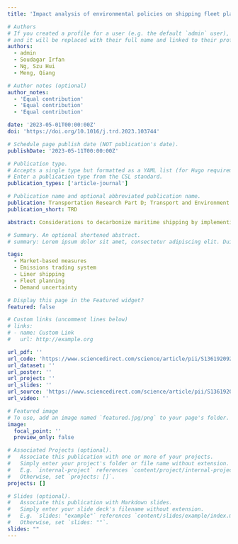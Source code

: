 ```yaml
---
title: 'Impact analysis of environmental policies on shipping fleet planning under demand uncertainty'

# Authors
# If you created a profile for a user (e.g. the default `admin` user), write the username (folder name) here
# and it will be replaced with their full name and linked to their profile.
authors:
  - admin
  - Soudagar Irfan
  - Ng, Szu Hui  
  - Meng, Qiang

# Author notes (optional)
author_notes:
  - 'Equal contribution'
  - 'Equal contribution'
  - 'Equal contribution'

date: '2023-05-01T00:00:00Z'
doi: 'https://doi.org/10.1016/j.trd.2023.103744'

# Schedule page publish date (NOT publication's date).
publishDate: '2023-05-11T00:00:00Z'

# Publication type.
# Accepts a single type but formatted as a YAML list (for Hugo requirements).
# Enter a publication type from the CSL standard.
publication_types: ['article-journal']

# Publication name and optional abbreviated publication name.
publication: Transportation Research Part D; Transport and Environment
publication_short: TRD

abstract: Considerations to decarbonize maritime shipping by implementing the Emissions Trading System (ETS) are underway at the International Maritime Organization (IMO). This study seeks to investigate the impact of ETS on short-term fleet deployment decisions of liner shipping companies. Considering pragmatic scenarios of demand uncertainty and transshipment, we extend state-of-the-art maritime operational planning under climate policies and propose a fleet planning model accounting for carbon emissions to evaluate the decision-making nuances of a liner company. Numerical experiments are conducted to analyze ETS implementations with varying policy design parameters for their efficacy in mitigating emissions and potential impact on stakeholders. The findings indicate that, for liner shipping which is cross-regional by nature, regional ETS implementations are inadequate due to carbon leakage; the efficacy of open ETS policies is limited, particularly when carbon prices are low; strict carbon purchase caps integrated with robust carbon price-setting mechanisms are critical to designing an effective ETS.

# Summary. An optional shortened abstract.
# summary: Lorem ipsum dolor sit amet, consectetur adipiscing elit. Duis posuere tellus ac convallis placerat. Proin tincidunt magna sed ex sollicitudin condimentum.

tags:
  - Market-based measures
  - Emissions trading system
  - Liner shipping
  - Fleet planning
  - Demand uncertainty

# Display this page in the Featured widget?
featured: false

# Custom links (uncomment lines below)
# links:
# - name: Custom Link
#   url: http://example.org

url_pdf: ''
url_code: 'https://www.sciencedirect.com/science/article/pii/S1361920923001414'
url_dataset: ''
url_poster: ''
url_project: ''
url_slides: ''
url_source: 'https://www.sciencedirect.com/science/article/pii/S1361920923001414'
url_video: ''

# Featured image
# To use, add an image named `featured.jpg/png` to your page's folder.
image:
  focal_point: ''
  preview_only: false

# Associated Projects (optional).
#   Associate this publication with one or more of your projects.
#   Simply enter your project's folder or file name without extension.
#   E.g. `internal-project` references `content/project/internal-project/index.md`.
#   Otherwise, set `projects: []`.
projects: []

# Slides (optional).
#   Associate this publication with Markdown slides.
#   Simply enter your slide deck's filename without extension.
#   E.g. `slides: "example"` references `content/slides/example/index.md`.
#   Otherwise, set `slides: ""`.
slides: ""
---
```


<!-- {{% callout note %}}
Click the _Cite_ button above to demo the feature to enable visitors to import publication metadata into their reference management software.
{{% /callout %}}

{{% callout note %}}
Create your slides in Markdown - click the _Slides_ button to check out the example.
{{% /callout %}}

Add the publication's **full text** or **supplementary notes** here. You can use rich formatting such as including [code, math, and images](https://docs.hugoblox.com/content/writing-markdown-latex/). -->
